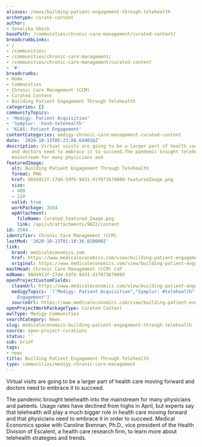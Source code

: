 ```yaml
---
aliases: /news/building-patient-engagement-through-telehealth
archetype: curate-content
author:
- Sonalika Ghosh
basePath: /communities/chronic-care-management/curated-content/
breadcrumbLinks:
- /
- /communities/
- /communities/chronic-care-management/
- /communities/chronic-care-management/curated-content
- '#'
breadcrumbs:
- Home
- Communities
- Chronic Care Management (CCM)
- Curated Content
- Building Patient Engagement Through Telehealth
categories: []
communityTopics:
- 'Medigy: Patient Acquisition'
- 'Symplur: -hash-telehealth'
- 'KLAS: Patient Engagement'
contentCategories: medigy-chronic-care-management-curated-content
date: '2020-10-13T05:23:08.644016Z'
description: Virtual visits are going to be a larger part of health care moving forward
  and doctors need to embrace it to succeed.The pandemic brought telehealth into the
  mainstream for many physicians and
featuredImage:
  alt: Building Patient Engagement Through Telehealth
  format: PNG
  href: 98d4913f-17d4-5dfb-9431-d1f073b79089-featuredImage.png
  size:
  - 400
  - 120
  valid: true
  workPackage: 3584
  wpAttachment:
    fileName: Curated_Featured_Image.png
    link: /api/v3/attachments/9622/content
id: 3584
identifier: Chronic Care Management (CCM)
lastMod: '2020-10-13T01:10:36.020000Z'
link:
  brand: medicaleconomics.com
  href: https://www.medicaleconomics.com/view/building-patient-engagement-through-telehealth
  original: https://www.medicaleconomics.com/view/building-patient-engagement-through-telehealth
mastHead: Chronic Care Management (CCM) CoP
mdName: 98d4913f-17d4-5dfb-9431-d1f073b79089
openProjectCustomFields:
  cleanUrl: https://www.medicaleconomics.com/view/building-patient-engagement-through-telehealth
  medigyTopics: '["Medigy: Patient Acquisition","Symplur: #telehealth","KLAS: Patient
    Engagement"]'
  sourceUrl: https://www.medicaleconomics.com/view/building-patient-engagement-through-telehealth
openProjectWorkPackageType: Curated Content
owlType: Medigy Communities
searchCategory: News
slug: medicaleconomics-building-patient-engagement-through-telehealth
source: open-project-curations
status: ''
sub: brief
tags:
- news
title: Building Patient Engagement Through Telehealth
type: communities/medigy-chronic-care-management
---
```


<p>Virtual visits are going to be a larger part of health care moving forward and doctors need to embrace it to succeed.</p><p>The pandemic brought telehealth into the mainstream for many physicians and patients. Usage rates have declined from highs in April, but experts say that telehealth will play a much bigger role in health care moving forward and that physicians need to embrace it in order to succeed. Medical Economics spoke with Caroline Brennan, Ph.D., vice president of the Health Division of Escalent, a health care research firm, to learn more about telehealth strategies and trends.</p>